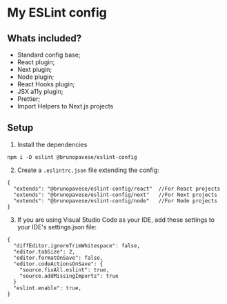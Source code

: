 # My ESLint config

## Whats included?

- Standard config base;
- React plugin;
- Next plugin;
- Node plugin;
- React Hooks plugin;
- JSX a11y plugin;
- Prettier;
- Import Helpers to Next.js projects

## Setup

1. Install the dependencies
```
npm i -D eslint @brunopavese/eslint-config
```

2. Create a `.eslintrc.json` file extending the config:
```
{
  "extends": "@brunopavese/eslint-config/react"  //For React projects
  "extends": "@brunopavese/eslint-config/next"   //For Next projects
  "extends": "@brunopavese/eslint-config/node"   //For Node projects
}
```

3. If you are using Visual Studio Code as your IDE, add these settings to your IDE's settings.json file:
```
{
  "diffEditor.ignoreTrimWhitespace": false,
  "editor.tabSize": 2,
  "editor.formatOnSave": false,
  "editor.codeActionsOnSave": {
    "source.fixAll.eslint": true,
    "source.addMissingImports": true
  } 
  "eslint.enable": true,
}
```